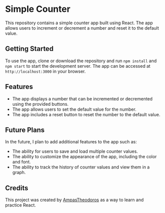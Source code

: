 # Simple Counter

This repository contains a simple counter app built using React. The app allows users to increment or decrement a number and reset it to the default value.

## Getting Started

To use the app, clone or download the repository and run `npm install` and `npm start` to start the development server. The app can be accessed at `http://localhost:3000` in your browser.

## Features

- The app displays a number that can be incremented or decremented using the provided buttons.
- The app allows users to set the default value for the number.
- The app includes a reset button to reset the number to the default value.

## Future Plans

In the future, I plan to add additional features to the app such as:

- The ability for users to save and load multiple counter values.
- The ability to customize the appearance of the app, including the color and font.
- The ability to track the history of counter values and view them in a graph.

## Credits

This project was created by [AmpasTheodoros](https://github.com/AmpasTheodoros) as a way to learn and practice React.
